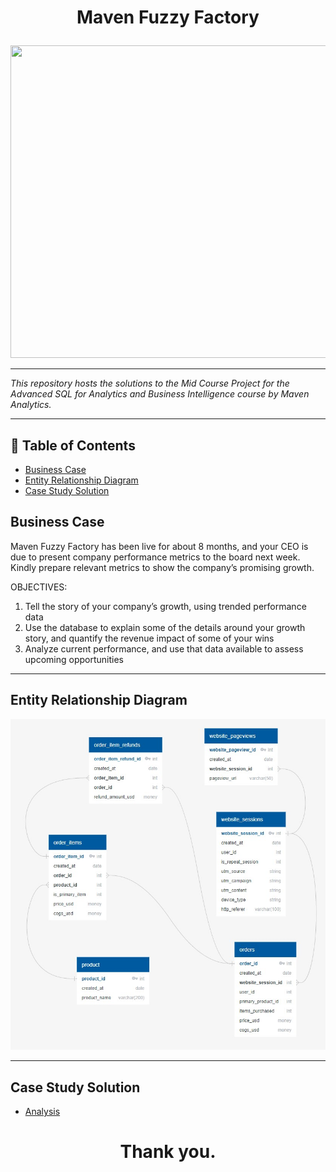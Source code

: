 # <p align="center" style="margin-top: 0px;">  Maven Fuzzy Factory 

<p align="center" style="margin-bottom: 0px !important;">
<img src="P1 request mail.jpg" width="800" height="500">

---
*This repository hosts the solutions to the Mid Course Project for the Advanced SQL for Analytics and Business Intelligence course by Maven Analytics.*

---
## 🧾 Table of Contents
- [Business Case](#business-case)
- [Entity Relationship Diagram](#entity-relationship-diagram)
- [Case Study Solution](#case-study-solutions)


   
## Business Case

Maven Fuzzy Factory has been live for about 8 months, and your CEO is due to present company performance metrics to the board next week. Kindly prepare relevant metrics to show the company’s promising growth.

OBJECTIVES:
1.  Tell the story of your company’s growth, using trended performance data
2.  Use the database to explain some of the details around your growth story, and quantify the revenue impact of some of your wins
3.  Analyze current performance, and use that data available to assess upcoming opportunities
   
   
---
## Entity Relationship Diagram
<p align="center" style="margin-bottom: 0px !important;">
<img src="https://github.com/Gbemiclassic/Maven-Fuzzy-Factory/blob/main/Images/Entity%20Relationship%20Diagram.jpg">
   
   
---


## Case Study Solution
- [Analysis](https://github.com/Gbemiclassic/Maven-Fuzzy-Factory/blob/main/Analysis.md)

   

   
   
 # <p align="center" style="margin-top: 0px;">Thank you.
 
